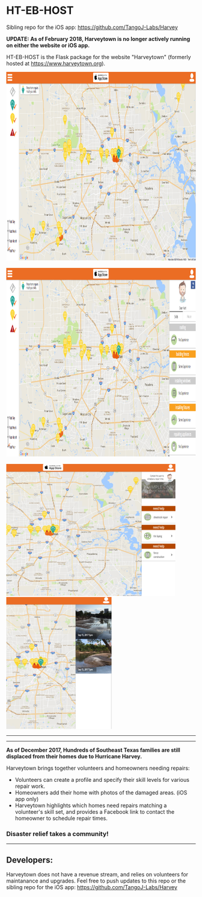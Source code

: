 # HT-EB-HOST

Sibling repo for the iOS app: https://github.com/TangoJ-Labs/Harvey

**UPDATE: As of February 2018, Harveytown is no longer actively running on either the website or iOS app.**

HT-EB-HOST is the Flask package for the website "Harveytown" (formerly hosted at https://www.harveytown.org).

<div>
  <img src="static/img/harvey_website.png" alt="Harveytown Website" width="900" height="500"/>
</div>
</br>
<div>
  <img src="static/img/harvey_website_skills.png" alt="Harveytown skills view" width="900" height="500"/>
</div>
</br>
<div>
  <span>
    <img src="static/img/harvey_website_house.png" alt="Harveytown house view" width="450" height="350"/>
    <img src="static/img/harvey_website_images.png" alt="Harveytown images by location" width="280" height="350"/>
  </span>
</div>


________________________________________________________________________
________________________________________________________________________
**As of December 2017, Hundreds of Southeast Texas families are still displaced from their homes due to Hurricane Harvey.**

Harveytown brings together volunteers and homeowners needing repairs:
* Volunteers can create a profile and specify their skill levels for various repair work.
* Homeowners add their home with photos of the damaged areas. (iOS app only)
* Harveytown highlights which homes need repairs matching a volunteer's skill set, and provides a Facebook link to contact the homeowner to schedule repair times.

### Disaster relief takes a community!

________________________________________________________________________

## Developers:

Harveytown does not have a revenue stream, and relies on volunteers for maintanance and upgrades.  Feel free to push updates to this repo or the sibling repo for the iOS app: https://github.com/TangoJ-Labs/Harvey 
